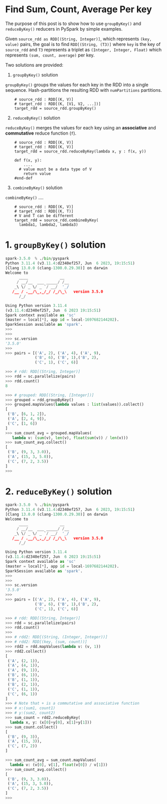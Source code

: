 # Find Sum, Count, Average Per key

The purpose of this post is to show how to use
`groupByKey()` and `reduceByKey()` reducers
in PySpark by simple examples.


Given `source_rdd as RDD[(String, Integer)]`, 
which represents `(key, value)` pairs, the 
goal is to find `RDD[(String, (T3)]` where 
`key` is the key of `source_rdd` and `T3` 
represents a triplet as `(Integer, Integer, Float)` 
which represents `(sum, count, average)` per key.


Two solutions are provided:

1. `groupByKey()` solution

`groupByKey()` groups the values for each key in the 
RDD into a single sequence. Hash-partitions the resulting 
RDD with `numPartitions` partitions.

		# source_rdd : RDD[(K, V)]
		# target_rdd : RDD[(K, [V1, V2, ...])]
		target_rdd = source_rdd.groupByKey()

					


2. `reduceByKey()` solution

`reduceByKey()` merges the values for each key using an 
**associative** and **commutative** reduce function (`f`).

		# source_rdd : RDD[(K, V)]
		# target_rdd : RDD[(K, V)]
		target_rdd = source_rdd.reduceByKey(lambda x, y : f(x, y))

		def f(x, y):
			....
          # value must be a data type of V
  			return value
		#end-def

3. `combineByKey()` solution

`combineByKey()` ....

		# source_rdd : RDD[(K, V)]
		# target_rdd : RDD[(K, T)]
		# V and T can be different
		target_rdd = source_rdd.combineByKey(
          lambda1, lambda2, lambda3)

	


# 1. `groupByKey()` solution

~~~python
spark-3.5.0  % ./bin/pyspark
Python 3.11.4 (v3.11.4:d2340ef257, Jun  6 2023, 19:15:51) 
[Clang 13.0.0 (clang-1300.0.29.30)] on darwin
Welcome to
      ____              __
     / __/__  ___ _____/ /__
    _\ \/ _ \/ _ `/ __/  '_/
   /__ / .__/\_,_/_/ /_/\_\   version 3.5.0
      /_/

Using Python version 3.11.4 
(v3.11.4:d2340ef257, Jun  6 2023 19:15:51)
Spark context available as 'sc' 
(master = local[*], app id = local-1697682144202).
SparkSession available as 'spark'.
>>>
>>>
>>> sc.version
'3.5.0'
>>>
>>> pairs = [('A', 2), ('A', 4), ('A', 9), 
             ('B', 6), ('B', 1),('B', 2), 
             ('C', 1), ('C', 6)]

>>> # rdd: RDD[(String, Integer)]
>>> rdd = sc.parallelize(pairs)
>>> rdd.count()
8

>>> # grouped: RDD[(String, [Integer])]
>>> grouped = rdd.groupByKey()
>>> grouped.mapValues(lambda values : list(values)).collect()
[
 ('B', [6, 1, 2]), 
 ('A', [2, 4, 9]), 
 ('C', [1, 6])
]
>>> sum_count_avg = grouped.mapValues(
   lambda v: (sum(v), len(v), float(sum(v)) / len(v)))
>>> sum_count_avg.collect()
[
 ('B', (9, 3, 3.0)), 
 ('A', (15, 3, 5.0)), 
 ('C', (7, 2, 3.5))
]
>>>
~~~


# 2. `reduceByKey()` solution

~~~python
spark-3.5.0  % ./bin/pyspark
Python 3.11.4 (v3.11.4:d2340ef257, Jun  6 2023, 19:15:51) 
[Clang 13.0.0 (clang-1300.0.29.30)] on darwin
Welcome to
      ____              __
     / __/__  ___ _____/ /__
    _\ \/ _ \/ _ `/ __/  '_/
   /__ / .__/\_,_/_/ /_/\_\   version 3.5.0
      /_/

Using Python version 3.11.4 
(v3.11.4:d2340ef257, Jun  6 2023 19:15:51)
Spark context available as 'sc' 
(master = local[*], app id = local-1697682144202).
SparkSession available as 'spark'.
>>>
>>>
>>> sc.version
'3.5.0'
>>>
>>> pairs = [('A', 2), ('A', 4), ('A', 9), 
             ('B', 6), ('B', 1),('B', 2), 
             ('C', 1), ('C', 6)]

>>> # rdd: RDD[(String, Integer)]
>>> rdd = sc.parallelize(pairs)
>>> rdd.count()
>>>
>>> # rdd2: RDD[(String, (Integer, Integer))]
>>> # rdd2: RDD[(key, (sum, count))]
>>> rdd2 = rdd.mapValues(lambda v: (v, 1))
>>> rdd2.collect()
[
 ('A', (2, 1)), 
 ('A', (4, 1)), 
 ('A', (9, 1)), 
 ('B', (6, 1)), 
 ('B', (1, 1)), 
 ('B', (2, 1)), 
 ('C', (1, 1)), 
 ('C', (6, 1))
]
>>> # Note that + is a commutative and associative function
>>> # x:(sum1, count1)
>>> # y:(sum2, count2)
>>> sum_count = rdd2.reduceByKey(
  lambda x, y: (x[0]+y[0], x[1]+y[1]))
>>> sum_count.collect()
[
 ('B', (9, 3)), 
 ('A', (15, 3)), 
 ('C', (7, 2))
]

>>> sum_count_avg = sum_count.mapValues(
  lambda v: (v[0], v[1], float(v[0]) / v[1]))
>>> sum_count_avg.collect()
[
 ('B', (9, 3, 3.0)), 
 ('A', (15, 3, 5.0)), 
 ('C', (7, 2, 3.5))
]
>>>
~~~